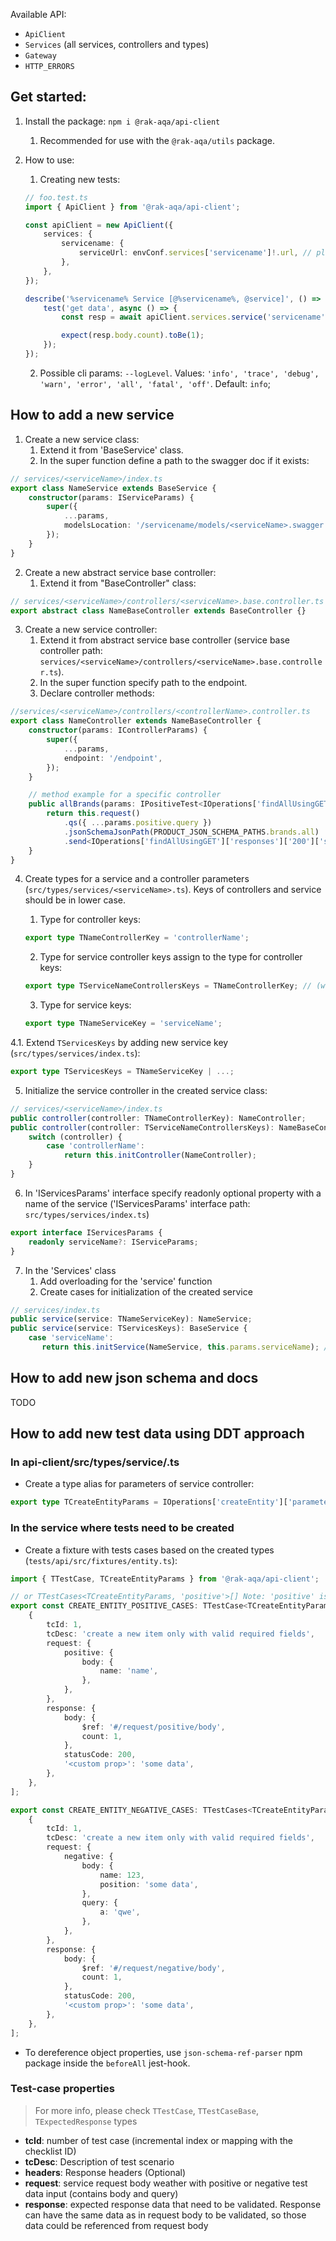 
Available API:

-   `ApiClient`
-   `Services` (all services, controllers and types)
-   `Gateway`
-   `HTTP_ERRORS`

## Get started:

1. Install the package: `npm i @rak-aqa/api-client`
    1. Recommended for use with the `@rak-aqa/utils` package.
2. How to use:

    1. Creating new tests:

    ```typescript
    // foo.test.ts
    import { ApiClient } from '@rak-aqa/api-client';

    const apiClient = new ApiClient({
        services: {
            servicename: {
                serviceUrl: envConf.services['servicename']!.url, // pls use '@rak-aqa/utils' npm package
            },
        },
    });

    describe('%servicename% Service [@%servicename%, @service]', () => {
        test('get data', async () => {
            const resp = await apiClient.services.service('servicename').controller('controllername').getAll(); // specific api for a service

            expect(resp.body.count).toBe(1);
        });
    });
    ```

    2. Possible cli params: `--logLevel`. Values: `'info', 'trace', 'debug', 'warn', 'error', 'all', 'fatal', 'off'`.
       Default: `info`;

## How to add a new service

1. Create a new service class:
    1. Extend it from 'BaseService' class.
    2. In the super function define a path to the swagger doc if it exists:

```typescript
// services/<serviceName>/index.ts
export class NameService extends BaseService {
    constructor(params: IServiceParams) {
        super({
            ...params,
            modelsLocation: '/servicename/models/<serviceName>.swagger.json',
        });
    }
}
```

2. Create a new abstract service base controller:
    1. Extend it from "BaseController" class:

```typescript
// services/<serviceName>/controllers/<serviceName>.base.controller.ts
export abstract class NameBaseController extends BaseController {}
```

3. Create a new service controller:
    1. Extend it from abstract service base controller (service base controller
       path: `services/<serviceName>/controllers/<serviceName>.base.controller.ts`).
    2. In the super function specify path to the endpoint.
    3. Declare controller methods:

```typescript
//services/<serviceName>/controllers/<controllerName>.controller.ts
export class NameController extends NameBaseController {
    constructor(params: IControllerParams) {
        super({
            ...params,
            endpoint: '/endpoint',
        });
    }

    // method example for a specific controller
    public allBrands(params: IPositiveTest<IOperations['findAllUsingGET']['parameters']>) {
        return this.request()
            .qs({ ...params.positive.query })
            .jsonSchemaJsonPath(PRODUCT_JSON_SCHEMA_PATHS.brands.all)
            .send<IOperations['findAllUsingGET']['responses']['200']['schema']>();
    }
}
```

4. Create types for a service and a controller parameters (`src/types/services/<serviceName>.ts`). Keys of controllers
   and service should be in lower case.

    1. Type for controller keys:

    ```typescript
    export type TNameControllerKey = 'controllerName';
    ```

    2. Type for service controller keys assign to the type for controller keys:

    ```typescript
    export type TServiceNameControllersKeys = TNameControllerKey; // (where ServiceName is e.g., Product)
    ```

    3. Type for service keys:

    ```typescript
    export type TNameServiceKey = 'serviceName';
    ```

4.1. Extend `TServicesKeys` by adding new service key (`src/types/services/index.ts`):

```typescript
export type TServicesKeys = TNameServiceKey | ...;
```

5. Initialize the service controller in the created service class:

```typescript
// services/<serviceName>/index.ts
public controller(controller: TNameControllerKey): NameController;
public controller(controller: TServiceNameControllersKeys): NameBaseController {
    switch (controller) {
        case 'controllerName':
            return this.initController(NameController);
    }
}
```

6. In 'IServicesParams' interface specify readonly optional property with a name of the service ('IServicesParams'
   interface path: `src/types/services/index.ts`)

```typescript
export interface IServicesParams {
    readonly serviceName?: IServiceParams;
}
```

7. In the 'Services' class
    1. Add overloading for the 'service' function
    2. Create cases for initialization of the created service

```typescript
// services/index.ts
public service(service: TNameServiceKey): NameService;
public service(service: TServicesKeys): BaseService {
    case 'serviceName':
       return this.initService(NameService, this.params.serviceName); // params is a property of "Services" class instance; serviceName is defined in "IServicesParams" interface
```

## How to add new json schema and docs

TODO

## How to add new test data using DDT approach

### In api-client/src/types/service/<servicename>.ts

-   Create a type alias for parameters of service controller:

```typescript
export type TCreateEntityParams = IOperations['createEntity']['parameters'];
```

### In the service where tests need to be created

-   Create a fixture with tests cases based on the created types (`tests/api/src/fixtures/entity.ts`):

```typescript
import { TTestCase, TCreateEntityParams } from '@rak-aqa/api-client';

// or TTestCases<TCreateEntityParams, 'positive'>[] Note: 'positive' is a default value.
export const CREATE_ENTITY_POSITIVE_CASES: TTestCase<TCreateEntityParams>[] = [
    {
        tcId: 1,
        tcDesc: 'create a new item only with valid required fields',
        request: {
            positive: {
                body: {
                    name: 'name',
                },
            },
        },
        response: {
            body: {
                $ref: '#/request/positive/body',
                count: 1,
            },
            statusCode: 200,
            '<custom prop>': 'some data',
        },
    },
];

export const CREATE_ENTITY_NEGATIVE_CASES: TTestCases<TCreateEntityParams, 'negative'>[] = [
    {
        tcId: 1,
        tcDesc: 'create a new item only with valid required fields',
        request: {
            negative: {
                body: {
                    name: 123,
                    position: 'some data',
                },
                query: {
                    a: 'qwe',
                },
            },
        },
        response: {
            body: {
                $ref: '#/request/negative/body',
                count: 1,
            },
            statusCode: 200,
            '<custom prop>': 'some data',
        },
    },
];
```

-   To dereference object properties, use `json-schema-ref-parser` npm package inside the `beforeAll` jest-hook.

### Test-case properties

> For more info, please check `TTestCase`, `TTestCaseBase`, `TExpectedResponse` types

-   **tcId**: number of test case (incremental index or mapping with the checklist ID)
-   **tcDesc**: Description of test scenario
-   **headers**: Response headers (Optional)
-   **request**: service request body weather with positive or negative test data input (contains body and query)
-   **response**: expected response data that need to be validated. Response can have the same data as in request body to
    be validated, so those data could be referenced from request body
